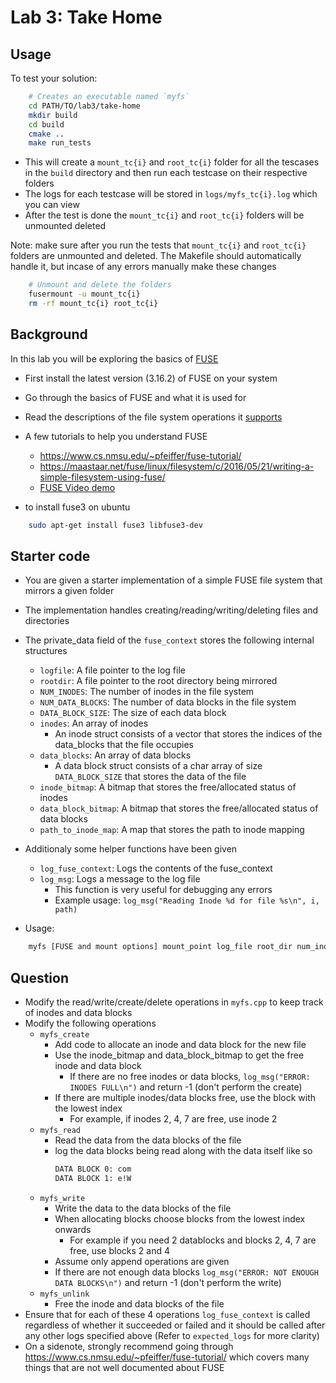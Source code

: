 # Lab 3: Take Home

## Usage

To test your solution:

```bash
    # Creates an executable named `myfs`
    cd PATH/TO/lab3/take-home
    mkdir build
    cd build
    cmake ..
    make run_tests
```
- This will create a `mount_tc{i}` and `root_tc{i}` folder for all the tescases in the `build` directory and then run each testcase on their respective folders
- The logs for each testcase will be stored in `logs/myfs_tc{i}.log` which you can view
- After the test is done the `mount_tc{i}` and `root_tc{i}` folders will be unmounted deleted

Note: make sure after you run the tests that `mount_tc{i}` and `root_tc{i}` folders are unmounted and deleted. The Makefile should automatically handle it, but incase of any errors manually make these changes
```bash
    # Unmount and delete the folders
    fusermount -u mount_tc{i}
    rm -rf mount_tc{i} root_tc{i}
```

## Background

In this lab you will be exploring the basics of [FUSE](https://github.com/libfuse/libfuse)

- First install the latest version (3.16.2) of FUSE on your system
- Go through the basics of FUSE and what it is used for
- Read the descriptions of the file system operations it [supports](https://github.com/libfuse/libfuse/blob/master/include/fuse.h#L317)
- A few tutorials to help you understand FUSE
  - https://www.cs.nmsu.edu/~pfeiffer/fuse-tutorial/
  - https://maastaar.net/fuse/linux/filesystem/c/2016/05/21/writing-a-simple-filesystem-using-fuse/
  - [FUSE Video demo](https://www.youtube.com/watch?v=aMlX2x5N9Ak)

- to install fuse3 on ubuntu
```bash
    sudo apt-get install fuse3 libfuse3-dev
```

## Starter code

- You are given a starter implementation of a simple FUSE file system that mirrors a given folder
- The implementation handles creating/reading/writing/deleting files and directories
- The private_data field of the `fuse_context` stores the following internal structures
  - `logfile`: A file pointer to the log file
  - `rootdir`: A file pointer to the root directory being mirrored
  - `NUM_INODES`: The number of inodes in the file system
  - `NUM_DATA_BLOCKS`: The number of data blocks in the file system
  - `DATA_BLOCK_SIZE`: The size of each data block
  - `inodes`: An array of inodes
    - An inode struct consists of a vector that stores the indices of the data_blocks that the file occupies
  - `data_blocks`: An array of data blocks
    - A data block struct consists of a char array of size `DATA_BLOCK_SIZE` that stores the data of the file
  - `inode_bitmap`: A bitmap that stores the free/allocated status of inodes
  - `data_block_bitmap`: A bitmap that stores the free/allocated status of data blocks
  - `path_to_inode_map`: A map that stores the path to inode mapping

- Additionaly some helper functions have been given
  - `log_fuse_context`: Logs the contents of the fuse_context
  - `log_msg`: Logs a message to the log file
    - This function is very useful for debugging any errors
    - Example usage: `log_msg("Reading Inode %d for file %s\n", i, path)`

- Usage:
```bash
    myfs [FUSE and mount options] mount_point log_file root_dir num_inodes num_data_blocks data_block_size
```

## Question

- Modify the read/write/create/delete operations in `myfs.cpp` to keep track of inodes and data blocks
- Modify the following operations
  - `myfs_create`
    - Add code to allocate an inode and data block for the new file
    - Use the inode_bitmap and data_block_bitmap to get the free inode and data block
      - If there are no free inodes or data blocks, `log_msg("ERROR: INODES FULL\n")` and return -1 (don't perform the create)
    - If there are multiple inodes/data blocks free, use the block with the lowest index
      - For example, if inodes 2, 4, 7 are free, use inode 2
  - `myfs_read`
    - Read the data from the data blocks of the file
    - log the data blocks being read along with the data itself like so
      ```txt
      DATA BLOCK 0: com
      DATA BLOCK 1: e!W
      ```
  - `myfs_write`
    - Write the data to the data blocks of the file
    - When allocating blocks choose blocks from the lowest index onwards
      - For example if you need 2 datablocks and blocks 2, 4, 7 are free, use blocks 2 and 4
    - Assume only append operations are given
    - If there are not enough data blocks `log_msg("ERROR: NOT ENOUGH DATA BLOCKS\n")` and return -1 (don't perform the write)
  - `myfs_unlink`
    - Free the inode and data blocks of the file
- Ensure that for each of these 4 operations `log_fuse_context` is called regardless of whether it succeeded or failed and it should be called after any other logs specified above (Refer to `expected_logs` for more clarity)
- On a sidenote, strongly recommend going through https://www.cs.nmsu.edu/~pfeiffer/fuse-tutorial/ which covers many things that are not well documented about FUSE